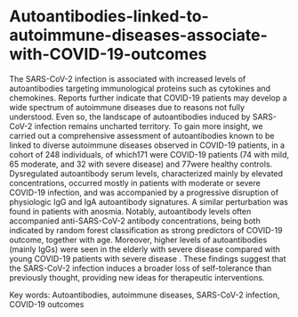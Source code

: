# Autoantibodies-linked-to-autoimmune-diseases-associate-with-COVID-19-outcomes
The SARS-CoV-2 infection is associated with increased levels of autoantibodies targeting immunological proteins such as cytokines and chemokines. Reports further indicate that COVID-19 patients may develop a wide spectrum of autoimmune diseases due to reasons not fully understood. Even so, the landscape of autoantibodies induced by SARS-CoV-2 infection remains uncharted territory. To gain more insight, we carried out a comprehensive assessment of autoantibodies known to be linked to diverse autoimmune diseases observed in COVID-19 patients, in a cohort of 248 individuals, of which171 were COVID-19 patients (74 with mild, 65 moderate, and 32 with severe disease) and 77were healthy controls. Dysregulated autoantibody serum levels, characterized mainly by elevated concentrations, occurred mostly in patients with moderate or severe COVID-19 infection, and was accompanied by a progressive disruption of physiologic IgG and IgA autoantibody signatures. A similar perturbation was found in patients with anosmia. Notably, autoantibody levels often accompanied  anti-SARS-CoV-2 antibody concentrations, being both indicated by random forest classification as strong predictors of COVID-19 outcome, together with age. Moreover, higher levels of autoantibodies (mainly IgGs) were seen in the elderly with severe disease compared with young COVID-19 patients with severe disease . These findings suggest that the SARS-CoV-2 infection induces a broader loss of self-tolerance than previously thought, providing new ideas for  therapeutic interventions.  

Key words: Autoantibodies, autoimmune diseases, SARS-CoV-2 infection, COVID-19 outcomes
